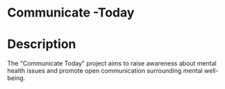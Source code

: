 # Communicate -Today

# Description

The "Communicate Today" project aims to raise awareness about mental health issues and promote open communication surrounding mental well-being. 
